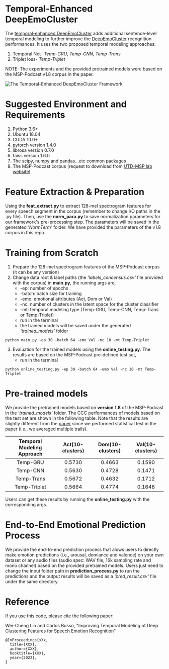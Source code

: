 # Temporal-Enhanced DeepEmoCluster
The [temporal-enhanced DeepEmoCluster](https://ieeexplore.ieee.org/XXXXX) adds additional sentence-level temporal modeling to further improve the [DeepEmoCluster](https://github.com/winston-lin-wei-cheng/DeepEmoClusters) recognition performances. It uses the two proposed temporal modeling approaches:
1. Temporal Net- *Temp-GRU*, *Temp-CNN*, *Temp-Trans*
2. Triplet loss- *Temp-Triplet*


NOTE: The experiments and the provided pretrained models were based on the MSP-Podcast v1.8 corpus in the paper.

![The Temporal-Enhanced DeepEmoCluster Framework](/images/XXX.png)


# Suggested Environment and Requirements
1. Python 3.6+
2. Ubuntu 18.04
3. CUDA 10.0+
4. pytorch version 1.4.0
5. librosa version 0.7.0
6. faiss version 1.6.0
7. The scipy, numpy and pandas...etc common packages
8. The MSP-Podcast corpus (request to download from [UTD-MSP lab website](https://ecs.utdallas.edu/research/researchlabs/msp-lab/MSP-Podcast.html))


# Feature Extraction & Preparation
Using the **feat_extract.py** to extract 128-mel spectrogram features for every speech segment in the corpus (remember to change I/O paths in the .py file). Then, use the **norm_para.py** to save normalization parameters for our framework's pre-processing step. The parameters will be saved in the generated *'NormTerm'* folder. We have provided the parameters of the v1.8 corpus in this repo.


# Training from Scratch
1. Prepare the 128-mel spectrogram features of the MSP-Podcast corpus (it can be any version)
2. Change data root & label paths (the *'labels_concensus.csv'* file provided with the corpus) in **main.py**, the running args are,
   * -ep: number of epochs
   * -batch: batch size for training
   * -emo: emotional attributes (Act, Dom or Val)
   * -nc: number of clusters in the latent space for the cluster classifier
   * -mt: temporal modeling type (Temp-GRU, Temp-CNN, Temp-Trans or Temp-Triplet)
   * run in the terminal
   * the trained models will be saved under the generated *'trained_models'* folder
```
python main.py -ep 30 -batch 64 -emo Val -nc 10 -mt Temp-Triplet
```
3. Evaluation for the trained models using the **online_testing.py**. The results are based on the MSP-Podcast pre-defined test set,
   * run in the terminal
```
python online_testing.py -ep 30 -batch 64 -emo Val -nc 10 -mt Temp-Triplet
```

# Pre-trained models
We provide the pretrained models based on **version 1.8** of the MSP-Podcast in the *'trained_models'* folder. The CCC performances of models based on the test set are shown in the following table. Note that the results are slightly different from the [paper](https://ieeexplore.ieee.org/XXXXX) since we performed statistical test in the paper (i.e., we averaged multiple trails).

| Temporal Modeling Approach | Act(10-clusters) | Dom(10-clusters) | Val(10-clusters) |
|:----------------:|:----------------:|:----------------:|:----------------:|
| Temp-GRU | 0.5730 | 0.4663 | 0.1590 |
| Temp-CNN | 0.5630 | 0.4728 | 0.1471 |
| Temp-Trans | 0.5672 | 0.4632 | 0.1712 |
| Temp-Triplet | 0.5664 | 0.4774 | 0.1648 |

Users can get these results by running the **online_testing.py** with the corresponding args.


# End-to-End Emotional Prediction Process
We provide the end-to-end prediction process that alows users to directly make emotion predictions (i.e., arousal, domiance and valence) on your own dataset or any audio files (audio spec: WAV file, 16k sampling rate and mono channel) based on the provided pretrained models. Users just need to change the input folder path in **prediction_process.py** to run the predictions and the output results will be saved as a *'pred_result.csv'* file under the same directory. 


# Reference
If you use this code, please cite the following paper:

Wei-Cheng Lin and Carlos Busso, "Improving Temporal Modeling of Deep Clustering Features for Speech Emotion Recognition"

```
@InProceedings{xXx,
  title={XXX},
  author={XXX},
  booktitle={XXX},
  year={2022},
} 
```
